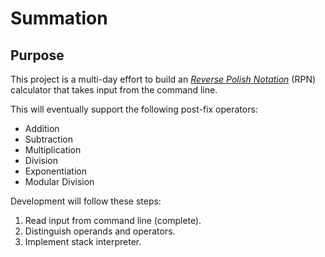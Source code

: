 # Summation

## Purpose

This project is a multi-day effort to build an [*Reverse Polish Notation*](https://en.wikipedia.org/wiki/Reverse_Polish_notation) (RPN) calculator that takes input from the command line.

This will eventually support the following post-fix operators:

* Addition
* Subtraction
* Multiplication
* Division
* Exponentiation
* Modular Division

Development will follow these steps:

1. Read input from command line (complete).
2. Distinguish operands and operators.
3. Implement stack interpreter.
